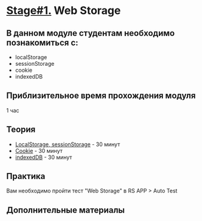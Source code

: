 # [Stage#1.](../../) Web Storage 
## В данном модуле студентам необходимо познакомиться с:
- localStorage
- sessionStorage
- cookie
- indexedDB

## Приблизительное время прохождения модуля
1 час 

## Теория 
- [LocalStorage, sessionStorage](https://learn.javascript.ru/localstorage) - 30 минут
- [Cookie](https://learn.javascript.ru/cookie) - 30 минут
- [indexedDB](https://learn.javascript.ru/indexeddb) - 30 минут

## Практика
Вам необходимо пройти тест "Web Storage" в RS APP > Auto Test
## Дополнительные материалы

